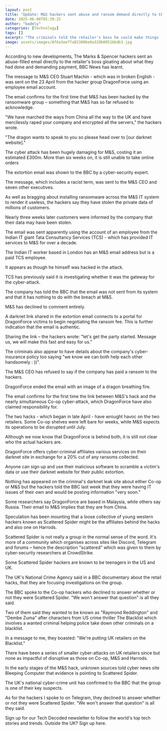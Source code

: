 ```yaml
---
layout: post
title: "Update: M&S hackers sent abuse and ransom demand directly to CEO"
date: 2025-06-06T05:39:25
author: "badely"
categories: [Technology]
tags: []
excerpt: "The criminals told the retailer's boss he could make things 'fast and easy' if he complied with their demands."
image: assets/images/8f6a3ee7fa823006e0a328b0851bbdb3.jpg
---
```


According to new developments, The Marks & Spencer hackers sent an abuse-filled email directly to the retailer's boss gloating about what they had done and demanding payment, BBC News has learnt.

The message to M&S CEO Stuart Machin - which was in broken English - was sent on the 23 April from the hacker group DragonForce using an employee email account.

The email confirms for the first time that M&S has been hacked by the ransomware group – something that M&S has so far refused to acknowledge.

"We have marched the ways from China all the way to the UK and have mercilessly raped your company and encrypted all the servers," the hackers wrote.

"The dragon wants to speak to you so please head over to [our darknet website]."

The cyber attack has been hugely damaging for M&S, costing it an estimated £300m. More than six weeks on, it is still unable to take online orders

The extortion email was shown to the BBC by a cyber-security expert.

The message, which includes a racist term, was sent to the M&S CEO and seven other executives.

As well as bragging about installing ransomware across the M&S IT system to render it useless, the hackers say they have stolen the private data of millions of customers.

Nearly three weeks later customers were informed by the company that their data may have been stolen.

The email was sent apparently using the account of an employee from the Indian IT giant Tata Consultancy Services (TCS) - which has provided IT services to M&S for over a decade.

The Indian IT worker based in London has an M&S email address but is a paid TCS employee.

It appears as though he himself was hacked in the attack.

TCS has previously said it is investigating whether it was the gateway for the cyber-attack.

The company has told the BBC that the email was not sent from its system and that it has nothing to do with the breach at M&S.

M&S has declined to comment entirely.

A darknet link shared in the extortion email connects to a portal for DragonForce victims to begin negotiating the ransom fee.  This is further indication that the email is authentic.

Sharing the link – the hackers wrote: "let's get the party started. Message us, we will make this fast and easy for us."

The criminals also appear to have details about the company's cyber-insurance policy too saying "we know we can both help each other handsomely : ))".

The M&S CEO has refused to say if the company has paid a ransom to the hackers.

DragonForce ended the email with an image of a dragon breathing fire.

The email confirms for the first time the link between M&S's hack and the nearly simultaneous Co-op cyber-attack, which DragonForce have also claimed responsibility for.

The two hacks - which began in late April - have wrought havoc on the two retailers. Some Co-op shelves were left bare for weeks, while M&S expects its operations to be disrupted until July.

Although we now know that DragonForce is behind both, it is still not clear who the actual hackers are.

DragonForce offers cyber-criminal affiliates various services on their darknet site in exchange for a 20% cut of any ransoms collected.

Anyone can sign up and use their malicious software to scramble a victim's data or use their darknet website for their public extortion.

Nothing has appeared on the criminal's darknet leak site about either Co-op or M&S but the hackers told the BBC last week that they were having IT issues of their own and would be posting information "very soon."

Some researchers say DragonForce are based in Malaysia, while others say Russia. Their email to M&S implies that they are from China.

Speculation has been mounting that a loose collective of young western hackers known as Scattered Spider might be the affiliates behind the hacks and also one on Harrods.

Scattered Spider is not really a group in the normal sense of the word. It's more of a community which organises across sites like Discord, Telegram and forums – hence the description "scattered" which was given to them by cyber-security researchers at CrowdStrike.

Some Scattered Spider hackers are known to be teenagers in the US and UK.

The UK's National Crime Agency said in a BBC documentary about the retail hacks, that they are focusing investigations on the group.

The BBC spoke to the Co-op hackers who declined to answer whether or not they were Scattered Spider. "We won't answer that question" is all they said.

Two of them said they wanted to be known as "Raymond Reddington" and "Dembe Zuma" after characters from US crime thriller The Blacklist which involves a wanted criminal helping police take down other criminals on a blacklist.

In a message to me, they boasted: "We're putting UK retailers on the Blacklist."

There have been a series of smaller cyber-attacks on UK retailers since but none as impactful of disruptive as those on Co-op, M&S and Harrods.

In the early stages of the M&S hack, unknown sources told cyber news site Bleeping Computer that evidence is pointing to Scattered Spider.

The UK's national cyber-crime unit has confirmed to the BBC that the group is one of their key suspects.

As for the hackers I spoke to on Telegram, they declined to answer whether or not they were Scattered Spider. "We won't answer that question" is all they said.

Sign up for our Tech Decoded newsletter to follow the world's top tech stories and trends. Outside the UK? Sign up here.

